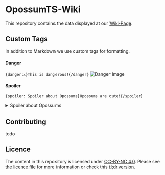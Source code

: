 # OpossumTS-Wiki

This repository contains the data displayed at our [Wiki-Page](https://help.opossumts.net).

## Custom Tags

In addition to Markdown we use custom tags for formatting.

#### Danger
`{danger:⚠️}This is dangerous!{/danger}`
![Danger Image](https://i.imgur.com/wUf9TGt.png)

#### Spoiler
`{spoiler: Spoiler about Opossums}Opossums are cute!{/spoiler}`
<details>
  <summary>Spoiler about Opossums</summary>
  Opossums are cute!
</details>

## Contributing

todo

## Licence

The content in this repository is licensed under [CC-BY-NC 4.0](https://creativecommons.org/licenses/by-nc/4.0/legalcode). Please see [the licence file](LICENCE.md) for more information or check this [tl;dr version](https://tldrlegal.com/license/creative-commons-attribution-noncommercial-4.0-international-(cc-by-nc-4.0)).
